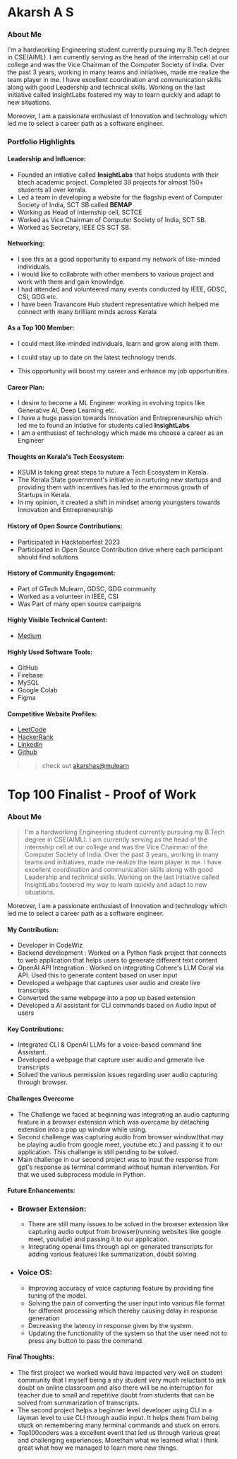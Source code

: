 # Akarsh A S

### About Me

I'm a hardworking Engineering student currently pursuing my B.Tech degree in CSE(AIML). I am currently serving as the head of the internship cell at our college and was the Vice Chairman of the Computer Society of India.
Over the past 3 years, working in many teams and initiatives, made me realize the team player in me. I have excellent coordination and communication skills along with good Leadership and technical skills. Working on the last initiative called InsightLabs fostered my way to learn quickly and adapt to new situations.

Moreover, I am a passionate enthusiast of Innovation and technology which led me to select a career path as a software engineer.


### Portfolio Highlights



#### Leadership and Influence: 

- Founded an intiative called **InsightLabs** that helps students with their btech academic project. Completed 39 projects for almost 150+ students all over kerala.
- Led a team in developing a website for the flagship event of Computer Society of India, SCT SB called **BEMAP**
- Working as Head of Internship cell, SCTCE
- Worked as Vice Chairman of Computer Society of India, SCT SB. 
- Worked as Secretary, IEEE CS SCT SB.

#### Networking:

- I see this as a good opportunity to expand my network of like-minded individuals.
- I would like to collabrote with other members to various project and work with them and gain knowledge.
- I had attended and volunteered many events conducted by IEEE, GDSC, CSI, GDG etc.
- I have been Travancore Hub student representative which helped me connect with many brilliant minds across Kerala

#### As a Top 100 Member: 

- I could meet like-minded individuals, learn and grow along with them.

- I could stay up to date on the latest technology trends.

- This opportunity will boost my career and enhance my job opportunities.

#### Career Plan: 

- I desire to become a ML Engineer working in evolving topics like Generative AI, Deep Learning etc.
- I have a huge passion towards Innovation and Entrepreneurship which led me to found an intiative for students called **InsightLabs**
- I am a enthusiast of technology which made me choose a career as an Engineer

#### Thoughts on Kerala's Tech Ecosystem: 

- KSUM is taking great steps to nuture a Tech Ecosystem in Kerala.
- The Kerala State government's initiative in nurturing new startups and providing them with incentives has led to the enormous growth of Startups in Kerala.
- In my opinion, it created a shift in mindset among youngsters towards Innovation and Entrepreneurship

#### History of Open Source Contributions:

- Participated in Hacktoberfest 2023
- Participated in Open Source Contribution drive where each participant should find solutions

#### History of Community Engagement:

-  Part of GTech Mulearn, GDSC, GDG community
-  Worked as a volunteer in IEEE, CSI
-  Was Part of many open source campaigns

#### Highly Visible Technical Content:

- [Medium](https://medium.com/@akarshkonniyoor)

#### Highly Used Software Tools:

- GitHub
- Firebase
- MySQL
- Google Colab
- Figma

#### Competitive Website Profiles:

- [LeetCode](https://leetcode.com/akarshkonniyoor/)
- [HackerRank](https://www.hackerrank.com/akarshkonniyoor)
- [LinkedIn](https://www.linkedin.com/in/akarsh-a-s-1699ba203/)
- [Github](https://github.com/AkarshAnilkumar)



>> check out [akarshas@mulearn](./profile/akarshas@mulearn.md) 

# Top 100 Finalist -  Proof of Work

### About Me 
>I'm a hardworking Engineering student currently pursuing my B.Tech degree in CSE(AIML). I am currently serving as the head of the internship cell at our college and was the Vice Chairman of the Computer Society of India.
Over the past 3 years, working in many teams and initiatives, made me realize the team player in me. I have excellent coordination and communication skills along with good Leadership and technical skills. Working on the last initiative called InsightLabs fostered my way to learn quickly and adapt to new situations.

Moreover, I am a passionate enthusiast of Innovation and technology which led me to select a career path as a software engineer.

#### My Contribution:
- Developer in CodeWiz
- Backend development : Worked on a Python flask project that connects to web application that helps users to generate different text content
- OpenAI API Integration : Worked on integrating Cohere's LLM Coral via API. Used this to generate content based on user input
- Developed a webpage that captures user audio and create live transcripts
- Converted the same webpage into a pop up based extension 
- Developed a AI assistant for CLI commands based on Audio input of users 

#### Key Contributions:
- Integrated CLI & OpenAI LLMs for a voice-based command line Assistant.
- Developed a webpage that capture user audio and generate live transcripts
- Solved the various permission issues regarding user audio capturing through browser.
#### Challenges Overcome
- The Challenge we faced at beginning was integrating an audio capturing feature in a browser extension which was overcame by detaching extension into a pop up window while using.
- Second challenge was capturing audio from browser window(that may be playing audio from google meet, youtube etc.) and passing it to our application. This challenge is still pending to be solved.
- Main challenge in our second project was to input the response from gpt's response as terminal command without human intervention. For that we used subprocess module in Python.

#### Future Enhancements:
- ### Browser Extension:
    - There are still many issues to be solved in the browser extension like capturing audio output from browser(running websites like google meet, youtube) and passing it to our application.
    - Integrating openai llms through api on generated transcripts for adding various features like summarization, doubt solving. 
- ### Voice OS:
    - Improving accuracy of voice capturing feature by providing fine tuning of the model.
    - Solving the pain of converting the user input into various file format for different processing which thereby causing delay in response generation
    - Decreasing the latency in response given by the system.
    - Updating the functionality of the system so that the user need not to press any button to pass the command.
#### Final Thoughts:
- The first project we worked would have impacted very well on student community that I myself being a shy student very much reluctant to ask doubt on online classroom and also there will be no interruption for teacher due to small and repetitive doubt from students that can be solved from summarization of transcripts.
- The second project helps a beginner level developer using CLI in a layman level to use CLI through audio input. It helps them from being stuck on remembering many terminal commands and stuck on errors.
- Top100coders was a excellent event that led us through various great and challenging experiences. Morethan what we learned what i think great what how we managed to learn more new things.

